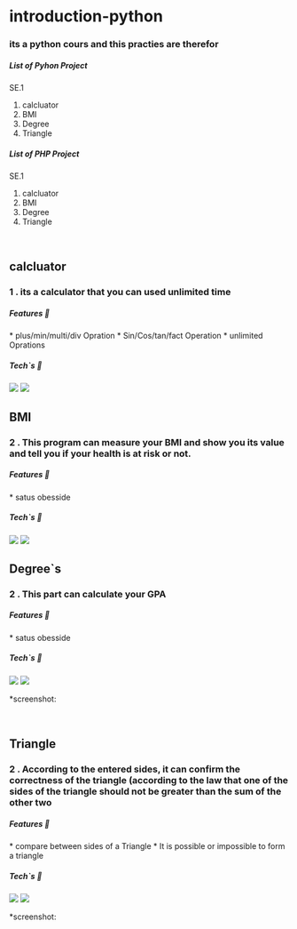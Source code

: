<h1> introduction-python </h1>

<h3> its a python cours and this practies are therefor</h3>

<h5>List of Pyhon Project </h5>
<p>SE.1</p>
<ol>
  <li>calcluator</li>
  <li>BMI</li>
  <li>Degree</li>
  <li>Triangle</li>  
</ol>


<h5>List of PHP Project</h5>
<p>SE.1</p>
<ol>
  <li>calcluator</li>
  <li>BMI</li>
  <li>Degree</li>
  <li>Triangle</li>  
</ol>

<br>

<h2> calcluator </h2>

<h3>1 . its a calculator that you can used unlimited time </h3>

<h5>Features 💫</h5>
* plus/min/multi/div Opration
* Sin/Cos/tan/fact Operation
* unlimited Oprations

<h5>Tech`s 🔧 </h5>
<a>
<img src="https://img.shields.io/badge/python-red">
<img src="https://img.shields.io/badge/PHP-blue">
</a>

<img src=""> 

<br>
<h2> BMI </h2>

<h3>2 . This program can measure your BMI and show you its value and tell you if your health is at risk or not.  </h3>

<h5>Features 💫</h5>
* satus obesside

<h5>Tech`s 🔧 </h5>
<a>
<img src="https://img.shields.io/badge/python-red">
<img src="https://img.shields.io/badge/PHP-blue">
</a>

<img src=""> 

<br>
<h2> Degree`s </h2>

<h3>2 . This part can calculate your GPA </h3>

<h5>Features 💫</h5>
* satus obesside

<h5>Tech`s 🔧 </h5>
<a>
<img src="https://img.shields.io/badge/python-red">
<img src="https://img.shields.io/badge/PHP-blue">
</a>

*screenshot:
<img src=""> 

<br>
<h2> Triangle </h2>

<h3>2 . According to the entered sides, it can confirm the correctness of the triangle (according to the law that one of the sides of the triangle should not be greater than the sum of the other two</h3>

<h5>Features 💫</h5>
* compare between sides of a Triangle 
* It is possible or impossible to form a triangle

<h5>Tech`s 🔧 </h5>
<a>
<img src="https://img.shields.io/badge/python-red">
<img src="https://img.shields.io/badge/PHP-blue">
</a>

*screenshot:
<img src=""> 

<br>



